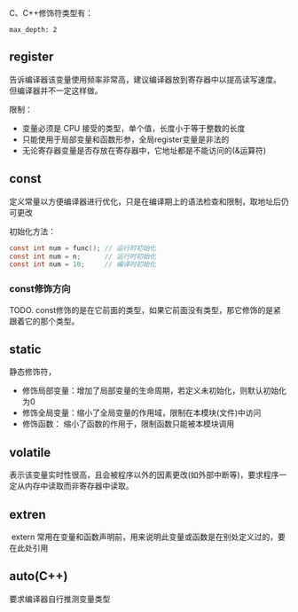 C、C++修饰符类型有：
```toc
max_depth: 2
```

## register

告诉编译器该变量使用频率非常高，建议编译器放到寄存器中以提高读写速度。
但编译器并不一定这样做。

限制：
- 变量必须是 CPU 接受的类型，单个值，长度小于等于整数的长度
- 只能使用于局部变量和函数形参，全局register变量是非法的
- 无论寄存器变量是否存放在寄存器中，它地址都是不能访问的(&运算符)

## const

定义常量以方便编译器进行优化，只是在编译期上的语法检查和限制，取地址后仍可更改

初始化方法：
```C
const int num = func(); // 运行时初始化
const int num = n;      // 运行时初始化
const int num = 10;     // 编译时初始化
```

### const修饰方向

TODO.
const修饰的是在它前面的类型，如果它前面没有类型，那它修饰的是紧跟着它的那个类型。

## static

静态修饰符，
- 修饰局部变量：增加了局部变量的生命周期，若定义未初始化，则默认初始化为0
- 修饰全局变量：缩小了全局变量的作用域，限制在本模块(文件)中访问
- 修饰函数：   缩小了函数的作用于，限制函数只能被本模块调用

## volatile

表示该变量实时性很高，且会被程序以外的因素更改(如外部中断等)，要求程序一定从内存中读取而非寄存器中读取。

## extren

 extern 常用在变量和函数声明前，用来说明此变量或函数是在别处定义过的，要在此处引用

## auto(C++)

要求编译器自行推测变量类型
